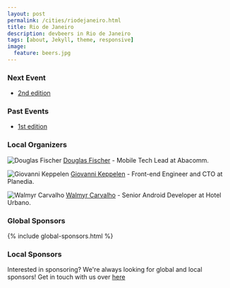 ```yaml
---
layout: post
permalink: /cities/riodejaneiro.html
title: Rio de Janeiro
description: devbeers in Rio de Janeiro
tags: [about, Jekyll, theme, responsive]
image:
  feature: beers.jpg
---
```


### Next Event
* <a href="https://www.eventick.com.br/devbeers-rj-2" target="_blank">2nd edition</a>

### Past Events
* <a href="https://www.eventick.com.br/devbeersrj1" target="_blank">1st edition</a>

### Local Organizers
![Douglas Fischer](http://www.gravatar.com/avatar/928242df5a3e58015d42a534cd3c49a8.png?size=230)
<a href="https://twitter.com/dougdiskin" target="_blank">Douglas Fischer</a> - Mobile Tech Lead at Abacomm.

![Giovanni Keppelen](http://gravatar.com/avatar/8f5c490b5b30ac6d655eced70cea4e5f.png?size=230)
<a href="https://twitter.com/keppelen" target="_blank">Giovanni Keppelen</a> - Front-end Engineer and CTO at Planedia.

![Walmyr Carvalho](https://gravatar.com/avatar/b567f69eed037ed20536fc825305a38d.png?size=230)
<a href="https://twitter.com/walmyrcarvalho" target="_blank">Walmyr Carvalho</a> - Senior Android Developer at Hotel Urbano.

### Global Sponsors
{% include global-sponsors.html %}

### Local Sponsors

Interested in sponsoring? We're always looking for global and local sponsors! Get in touch with us over [here](mailto:contact@devbeers.io)
